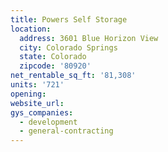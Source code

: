 ```yaml
---
title: Powers Self Storage
location:
  address: 3601 Blue Horizon View
  city: Colorado Springs
  state: Colorado
  zipcode: '80920'
net_rentable_sq_ft: '81,308'
units: '721'
opening:
website_url:
gys_companies:
  - development
  - general-contracting
---
```


